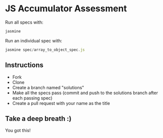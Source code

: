 # JS Accumulator Assessment

Run all specs with:

```js
jasmine
```

Run an individual spec with:

```js
jasmine spec/array_to_object_spec.js
```

## Instructions

- Fork
- Clone
- Create a branch named "solutions"
- Make all the specs pass (commit and push to the solutions branch after each passing spec)
- Create a pull request with your name as the title

## Take a deep breath :)  

You got this!
